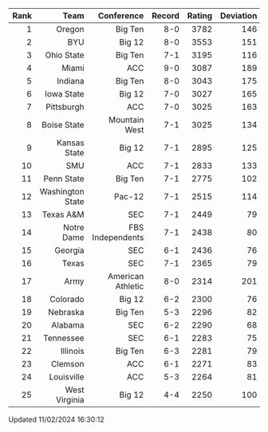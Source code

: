 | Rank  | Team                 | Conference           | Record   | Rating | Deviation |
| ---:  | ---:                 | ---:                 | ---:     | ---:   | ---:      |
| 1     | Oregon               | Big Ten              | 8-0      | 3782   | 146       |
| 2     | BYU                  | Big 12               | 8-0      | 3553   | 151       |
| 3     | Ohio State           | Big Ten              | 7-1      | 3195   | 116       |
| 4     | Miami                | ACC                  | 9-0      | 3087   | 189       |
| 5     | Indiana              | Big Ten              | 8-0      | 3043   | 175       |
| 6     | Iowa State           | Big 12               | 7-0      | 3027   | 165       |
| 7     | Pittsburgh           | ACC                  | 7-0      | 3025   | 163       |
| 8     | Boise State          | Mountain West        | 7-1      | 3025   | 134       |
| 9     | Kansas State         | Big 12               | 7-1      | 2895   | 125       |
| 10    | SMU                  | ACC                  | 7-1      | 2833   | 133       |
| 11    | Penn State           | Big Ten              | 7-1      | 2775   | 102       |
| 12    | Washington State     | Pac-12               | 7-1      | 2515   | 114       |
| 13    | Texas A&M            | SEC                  | 7-1      | 2449   | 79        |
| 14    | Notre Dame           | FBS Independents     | 7-1      | 2438   | 80        |
| 15    | Georgia              | SEC                  | 6-1      | 2436   | 76        |
| 16    | Texas                | SEC                  | 7-1      | 2365   | 79        |
| 17    | Army                 | American Athletic    | 8-0      | 2314   | 201       |
| 18    | Colorado             | Big 12               | 6-2      | 2300   | 76        |
| 19    | Nebraska             | Big Ten              | 5-3      | 2296   | 82        |
| 20    | Alabama              | SEC                  | 6-2      | 2290   | 68        |
| 21    | Tennessee            | SEC                  | 6-1      | 2283   | 75        |
| 22    | Illinois             | Big Ten              | 6-3      | 2281   | 79        |
| 23    | Clemson              | ACC                  | 6-1      | 2271   | 83        |
| 24    | Louisville           | ACC                  | 5-3      | 2264   | 81        |
| 25    | West Virginia        | Big 12               | 4-4      | 2250   | 100       |

Updated 11/02/2024 16:30:12
